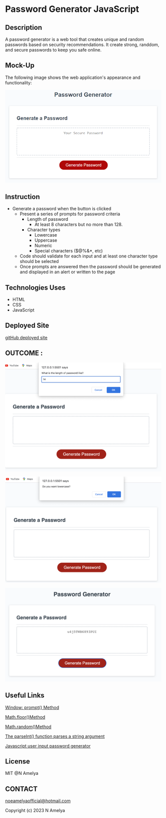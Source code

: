 # Password Generator JavaScript 

## Description

A password generator is a web tool that creates unique and random passwords based on security recommendations. It create strong, randdom, and secure passwords to keep you safe online.

## Mock-Up

The following image shows the web application's appearance and functionality:

![password generator demo](./assets/05-javascript-challenge-demo.png)

## Instruction

* Generate a password when the button is clicked
  * Present a series of prompts for password criteria
    * Length of password
      * At least 8 characters but no more than 128.
    * Character types
      * Lowercase
      * Uppercase
      * Numeric
      * Special characters ($@%&*, etc)
  * Code should validate for each input and at least one character type should be selected
  * Once prompts are answered then the password should be generated and displayed in an alert or written to the page

## Technologies Uses 

  - HTML
  - CSS
  - JavaScript


## Deployed Site
[gitHub deployed site](https://noeamelya.github.io/pass_generator/)

## OUTCOME :

![User input](./images/gen.png)

![user seelection](./images/gen1.png)

![generate password](./images/gen2.png)

## Useful Links 
[Window: prompt() Method](https://developer.mozilla.org/en-US/docs/Web/API/Window/prompt)

[Math.floor()Method](https://developer.mozilla.org/en-US/docs/Web/JavaScript/Reference/Global_Objects/Math/floor)

[Math.random()Method](https://developer.mozilla.org/en-US/docs/Web/JavaScript/Reference/Global_Objects/Math/random)

[The parseInt() function parses a string argument](https://developer.mozilla.org/en-US/docs/Web/JavaScript/Reference/Global_Objects/parseInt)

[Javascript user input password generator](https://stackoverflow.com/questions/61239900/javascript-user-input-password-generator)





## License
MIT @N Amelya

## CONTACT 

noeamelyaofficial@hotmail.com


Copyright (c) 2023 N Amelya
